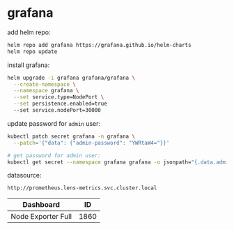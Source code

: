 # grafana

add helm repo:
```bash
helm repo add grafana https://grafana.github.io/helm-charts
helm repo update
```

install grafana:
```bash
helm upgrade -i grafana grafana/grafana \
  --create-namespace \
  --namespace grafana \
  --set service.type=NodePort \
  --set persistence.enabled=true
  --set service.nodePort=30000
```

update password for `admin` user:
```bash
kubectl patch secret grafana -n grafana \
  --patch='{"data": {"admin-password": "YWRtaW4="}}'

# get password for admin user:
kubectl get secret --namespace grafana grafana -o jsonpath="{.data.admin-password}" | base64 --decode ; echo
```

datasource:
```
http://prometheus.lens-metrics.svc.cluster.local
```

Dashboard | ID
--- | --- 
Node Exporter Full | 1860


